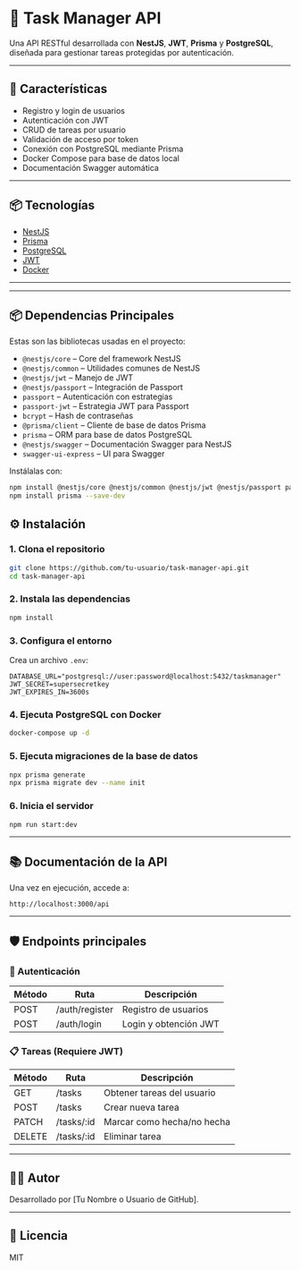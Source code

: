 # 📝 Task Manager API

Una API RESTful desarrollada con **NestJS**, **JWT**, **Prisma** y **PostgreSQL**, diseñada para gestionar tareas protegidas por autenticación.

---

## 🚀 Características

- Registro y login de usuarios
- Autenticación con JWT
- CRUD de tareas por usuario
- Validación de acceso por token
- Conexión con PostgreSQL mediante Prisma
- Docker Compose para base de datos local
- Documentación Swagger automática

---

## 📦 Tecnologías

- [NestJS](https://nestjs.com/)
- [Prisma](https://www.prisma.io/)
- [PostgreSQL](https://www.postgresql.org/)
- [JWT](https://jwt.io/)
- [Docker](https://www.docker.com/)

---


---

## 📦 Dependencias Principales

Estas son las bibliotecas usadas en el proyecto:

- `@nestjs/core` – Core del framework NestJS
- `@nestjs/common` – Utilidades comunes de NestJS
- `@nestjs/jwt` – Manejo de JWT
- `@nestjs/passport` – Integración de Passport
- `passport` – Autenticación con estrategias
- `passport-jwt` – Estrategia JWT para Passport
- `bcrypt` – Hash de contraseñas
- `@prisma/client` – Cliente de base de datos Prisma
- `prisma` – ORM para base de datos PostgreSQL
- `@nestjs/swagger` – Documentación Swagger para NestJS
- `swagger-ui-express` – UI para Swagger

Instálalas con:

```bash
npm install @nestjs/core @nestjs/common @nestjs/jwt @nestjs/passport passport passport-jwt bcrypt @prisma/client @nestjs/swagger swagger-ui-express
npm install prisma --save-dev
```


## ⚙️ Instalación

### 1. Clona el repositorio

```bash
git clone https://github.com/tu-usuario/task-manager-api.git
cd task-manager-api
```

### 2. Instala las dependencias

```bash
npm install
```

### 3. Configura el entorno

Crea un archivo `.env`:

```env
DATABASE_URL="postgresql://user:password@localhost:5432/taskmanager"
JWT_SECRET=supersecretkey
JWT_EXPIRES_IN=3600s
```

### 4. Ejecuta PostgreSQL con Docker

```bash
docker-compose up -d
```

### 5. Ejecuta migraciones de la base de datos

```bash
npx prisma generate
npx prisma migrate dev --name init
```

### 6. Inicia el servidor

```bash
npm run start:dev
```

---

## 📚 Documentación de la API

Una vez en ejecución, accede a:

```
http://localhost:3000/api
```

---

## 🛡 Endpoints principales

### 🔐 Autenticación

| Método | Ruta           | Descripción           |
|--------|----------------|------------------------|
| POST   | /auth/register | Registro de usuarios   |
| POST   | /auth/login    | Login y obtención JWT  |

### 📋 Tareas (Requiere JWT)

| Método | Ruta         | Descripción                |
|--------|--------------|-----------------------------|
| GET    | /tasks       | Obtener tareas del usuario |
| POST   | /tasks       | Crear nueva tarea          |
| PATCH  | /tasks/:id   | Marcar como hecha/no hecha |
| DELETE | /tasks/:id   | Eliminar tarea             |

---

## 👨‍💻 Autor

Desarrollado por [Tu Nombre o Usuario de GitHub].

---

## 📄 Licencia

MIT
